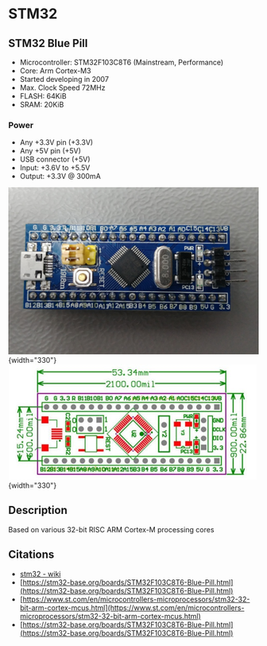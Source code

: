 # STM32


## STM32 Blue Pill

- Microcontroller: STM32F103C8T6 (Mainstream, Performance)
- Core: Arm Cortex-M3
- Started developing in 2007
- Max. Clock Speed	72MHz
- FLASH: 64KiB
- SRAM: 20KiB

### Power

- Any +3.3V pin (+3.3V)
- Any +5V pin (+5V)
- USB connector (+5V)
- Input: +3.6V to +5.5V
- Output: +3.3V @ 300mA

![](images/STM32-blue-pill.jpg){width="330"}
![](images/STM32-dimensions.jpg){width="330"}

## Description

Based on various 32-bit RISC ARM Cortex-M processing cores

## Citations

- [stm32 - wiki](https://en.wikipedia.org/wiki/STM32)
- [https://stm32-base.org/boards/STM32F103C8T6-Blue-Pill.html](https://stm32-base.org/boards/STM32F103C8T6-Blue-Pill.html)
- [https://www.st.com/en/microcontrollers-microprocessors/stm32-32-bit-arm-cortex-mcus.html](https://www.st.com/en/microcontrollers-microprocessors/stm32-32-bit-arm-cortex-mcus.html)
- [https://stm32-base.org/boards/STM32F103C8T6-Blue-Pill.html](https://stm32-base.org/boards/STM32F103C8T6-Blue-Pill.html)

